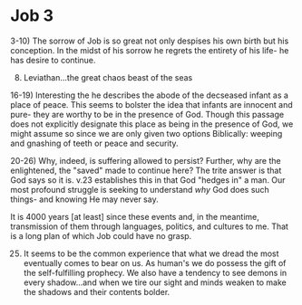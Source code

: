 # Job 3


3-10) The sorrow of Job is so great not only despises his own birth but his conception.
  In the midst of his sorrow he regrets the entirety of his life- he has desire to continue.

8) Leviathan...the great chaos beast of the seas


16-19) Interesting the he describes the abode of the decseased infant as a place of peace.
  This seems to bolster the idea that infants are innocent and pure- they are worthy to be in the presence of God.
  Though this passage does not explicitly designate this place as being in the presence of God, we might assume so since we are only given two options Biblically: weeping and gnashing of teeth or peace and security.


20-26) Why, indeed, is suffering allowed to persist?
  Further, why are the enlightened, the "saved" made to continue here?
  The trite answer is that God says so it is.
  v.23 establishes this in that God "hedges in" a man.
  Our most profound struggle is seeking to understand _why_ God does such things- and knowing He may never say.

  It is 4000 years [at least] since these events and, in the meantime, transmission of them through languages, politics, and cultures to me.
  That is a long plan of which Job could have no grasp.

25) It seems to be the common experience that what we dread the most eventually comes to bear on us.
  As human's we do possess the gift of the self-fulfilling prophecy.
  We also have a tendency to see demons in every shadow...and when we tire our sight and minds weaken to make the shadows and their contents bolder.

